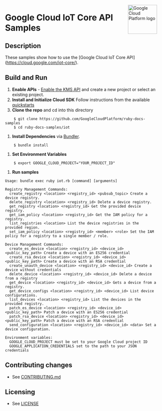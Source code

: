 <img src="https://avatars2.githubusercontent.com/u/2810941?v=3&s=96" alt="Google
Cloud Platform logo" title="Google Cloud Platform" align="right" height="96"
width="96"/>

# Google Cloud IoT Core API Samples

## Description

These samples show how to use the [Google Cloud IoT Core API]
(https://cloud.google.com/iot-core/).

## Build and Run
1.  **Enable APIs** - [Enable the KMS API](https://console.cloud.google.com/flows/enableapi?apiid=cloudiot.googleapis.com)
    and create a new project or select an existing project.
1.  **Install and Initialize Cloud SDK**
    Follow instructions from the available [quickstarts](https://cloud.google.com/sdk/docs/quickstarts)
1.  **Clone the repo** and cd into this directory

```
    $ git clone https://github.com/GoogleCloudPlatform/ruby-docs-samples
    $ cd ruby-docs-samples/iot
```

1. **Install Dependencies** via [Bundler](https://bundler.io).

```
    $ bundle install
```

1. **Set Environment Variables**

```
    $ export GOOGLE_CLOUD_PROJECT="YOUR_PROJECT_ID"
```

1. **Run samples**

```
Usage: bundle exec ruby iot.rb [command] [arguments]

Registry Management Commands:
  create_registry <location> <registry_id> <pubsub_topic> Create a device registry.
  delete_registry <location> <registry_id> Delete a device registry.
  get_registry <location> <registry_id> Get the provided device registry.
  get_iam_policy <location> <registry_id> Get the IAM policy for a registry.
  list_registries <location> List the device registries in the provided region.
  set_iam_policy <location> <registry_id> <member> <role> Set the IAM policy for a registry to a single member / role.

Device Management Commands:
  create_es_device <location> <registry_id> <device_id> <public_key_path> Create a device with an ES256 credential
  create_rsa_device <location> <registry_id> <device_id> <public_key_path> Create a device with an RSA credential
  create_unauth_device <location> <registry_id> <device_id> Create a device without credentials
  delete_device <location> <registry_id> <device_id> Delete a device from a registry
  get_device <location> <registry_id> <device_id> Gets a device from a registry.
  get_device_configs <location> <registry_id> <device_id> List device configurations.
  list_devices <location> <registry_id> List the devices in the provided registry.
  patch_es_device <location> <registry_id> <device_id> <public_key_path> Patch a device with an ES256 credential
  patch_rsa_device <location> <registry_id> <device_id> <public_key_path> Patch a device with an RSA credential
  send_configuration <location> <registry_id> <device_id> <data> Set a device configuration.

Environment variables:
  GOOGLE_CLOUD_PROJECT must be set to your Google Cloud project ID
  GOOGLE_APPLICATION_CREDENTIALS set to the path to your JSON credentials
```

## Contributing changes

* See [CONTRIBUTING.md](../CONTRIBUTING.md)

## Licensing

* See [LICENSE](../LICENSE)

